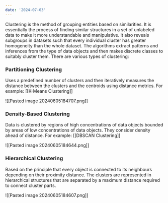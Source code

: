 ```yaml
---
date: '2024-07-03'
---
```

Clustering is the method of grouping entities based on similarities. It is essentially the process of finding similar structures in a set of unlabeled data to make it more understandable and manipulative. It also reveals subgroups in datasets such that every individual cluster has greater homogeneity than the whole dataset. The algorithms extract patterns and inferences from the type of data objects and then makes discrete classes to suitably cluster them. There are various types of clustering:


### Partitioning Clustering
Uses a predefined number of clusters and then iteratively measures the distance between the clusters and the centroids using distance metrics. For example: [[K-Means Clustering]]

![[Pasted image 20240605184707.png]]

### Density-Based Clustering
Data is clustered by regions of high concentrations of data objects bounded by areas of low concentrations of data objects. They consider density ahead of distance. For example: [[DBSCAN Clustering]]

![[Pasted image 20240605184644.png]]

### Hierarchical Clustering
Based on the principle that every object is connected to its neighbours depending on their proximity distance. The clusters are represented in hierarchical structures that are separated by a maximum distance required to connect cluster parts.

![[Pasted image 20240605184607.png]]